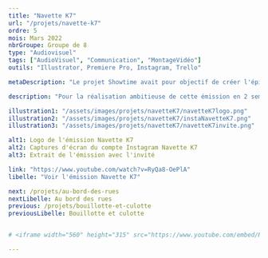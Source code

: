 ```yaml
---
title: "Navette K7"
url: "/projets/navette-k7"
ordre: 5
mois: Mars 2022
nbrGroupe: Groupe de 8
type: "Audiovisuel"
tags: ["AudioVisuel", "Communication", "MontageVidéo"]
outils: "Illustrator, Premiere Pro, Instagram, Trello"

metaDescription: "Le projet Showtime avait pour objectif de créer l'épisode pilote d'une émission télé et de faire sa communication. Nous avons choisi de réaliser une émission sur le thème du rétro et du vintage appellée : Navette K7. Avec un invité et plusieurs courtes chroniques, les sujets sont variés et la nostalgie est au rendez-vous !"

description: "Pour la réalisation ambitieuse de cette émission en 2 semaines, j'ai été désignée community manager du compte Instagram de Navette K7, j'ai créé des posts, des stories et des descriptions. J'ai également fait le montage d'une des chroniques de l'émission."

illustration1: "/assets/images/projets/navetteK7/navetteK7logo.png"
illustration2: "/assets/images/projets/navetteK7/instaNavetteK7.png"
illustration3: "/assets/images/projets/navetteK7/navetteK7invite.png"

alt1: Logo de l'émission Navette K7
alt2: Captures d'écran du compte Instagram Navette K7
alt3: Extrait de l'émission avec l'invité

link: "https://www.youtube.com/watch?v=RyQa8-OePlA"
libelle: "Voir l'émission Navette K7"

next: /projets/au-bord-des-rues
nextLibelle: Au bord des rues
previous: /projets/bouillotte-et-culotte
previousLibelle: Bouillotte et culotte


# <iframe width="560" height="315" src="https://www.youtube.com/embed/RyQa8-OePlA" title="YouTube video player" frameborder="0" allow="accelerometer; autoplay; clipboard-write; encrypted-media; gyroscope; picture-in-picture; web-share" allowfullscreen></iframe>

---
```

